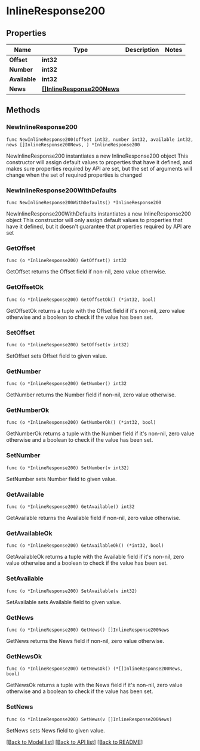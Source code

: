 # InlineResponse200

## Properties

Name | Type | Description | Notes
------------ | ------------- | ------------- | -------------
**Offset** | **int32** |  | 
**Number** | **int32** |  | 
**Available** | **int32** |  | 
**News** | [**[]InlineResponse200News**](InlineResponse200News.md) |  | 

## Methods

### NewInlineResponse200

`func NewInlineResponse200(offset int32, number int32, available int32, news []InlineResponse200News, ) *InlineResponse200`

NewInlineResponse200 instantiates a new InlineResponse200 object
This constructor will assign default values to properties that have it defined,
and makes sure properties required by API are set, but the set of arguments
will change when the set of required properties is changed

### NewInlineResponse200WithDefaults

`func NewInlineResponse200WithDefaults() *InlineResponse200`

NewInlineResponse200WithDefaults instantiates a new InlineResponse200 object
This constructor will only assign default values to properties that have it defined,
but it doesn't guarantee that properties required by API are set

### GetOffset

`func (o *InlineResponse200) GetOffset() int32`

GetOffset returns the Offset field if non-nil, zero value otherwise.

### GetOffsetOk

`func (o *InlineResponse200) GetOffsetOk() (*int32, bool)`

GetOffsetOk returns a tuple with the Offset field if it's non-nil, zero value otherwise
and a boolean to check if the value has been set.

### SetOffset

`func (o *InlineResponse200) SetOffset(v int32)`

SetOffset sets Offset field to given value.


### GetNumber

`func (o *InlineResponse200) GetNumber() int32`

GetNumber returns the Number field if non-nil, zero value otherwise.

### GetNumberOk

`func (o *InlineResponse200) GetNumberOk() (*int32, bool)`

GetNumberOk returns a tuple with the Number field if it's non-nil, zero value otherwise
and a boolean to check if the value has been set.

### SetNumber

`func (o *InlineResponse200) SetNumber(v int32)`

SetNumber sets Number field to given value.


### GetAvailable

`func (o *InlineResponse200) GetAvailable() int32`

GetAvailable returns the Available field if non-nil, zero value otherwise.

### GetAvailableOk

`func (o *InlineResponse200) GetAvailableOk() (*int32, bool)`

GetAvailableOk returns a tuple with the Available field if it's non-nil, zero value otherwise
and a boolean to check if the value has been set.

### SetAvailable

`func (o *InlineResponse200) SetAvailable(v int32)`

SetAvailable sets Available field to given value.


### GetNews

`func (o *InlineResponse200) GetNews() []InlineResponse200News`

GetNews returns the News field if non-nil, zero value otherwise.

### GetNewsOk

`func (o *InlineResponse200) GetNewsOk() (*[]InlineResponse200News, bool)`

GetNewsOk returns a tuple with the News field if it's non-nil, zero value otherwise
and a boolean to check if the value has been set.

### SetNews

`func (o *InlineResponse200) SetNews(v []InlineResponse200News)`

SetNews sets News field to given value.



[[Back to Model list]](../README.md#documentation-for-models) [[Back to API list]](../README.md#documentation-for-api-endpoints) [[Back to README]](../README.md)


